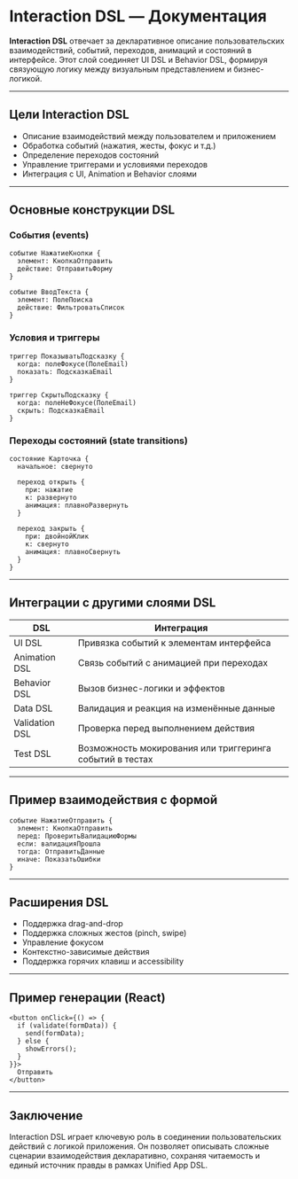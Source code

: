 # Interaction DSL — Документация

**Interaction DSL** отвечает за декларативное описание пользовательских взаимодействий, событий, переходов, анимаций и состояний в интерфейсе. Этот слой соединяет UI DSL и Behavior DSL, формируя связующую логику между визуальным представлением и бизнес-логикой.

---

## Цели Interaction DSL

* Описание взаимодействий между пользователем и приложением
* Обработка событий (нажатия, жесты, фокус и т.д.)
* Определение переходов состояний
* Управление триггерами и условиями переходов
* Интеграция с UI, Animation и Behavior слоями

---

## Основные конструкции DSL

### События (events)

```dsl
событие НажатиеКнопки {
  элемент: КнопкаОтправить
  действие: ОтправитьФорму
}

событие ВводТекста {
  элемент: ПолеПоиска
  действие: ФильтроватьСписок
}
```

### Условия и триггеры

```dsl
триггер ПоказыватьПодсказку {
  когда: полеФокусе(ПолеEmail)
  показать: ПодсказкаEmail
}

триггер СкрытьПодсказку {
  когда: полеНеФокусе(ПолеEmail)
  скрыть: ПодсказкаEmail
}
```

### Переходы состояний (state transitions)

```dsl
состояние Карточка {
  начальное: свернуто

  переход открыть {
    при: нажатие
    к: развернуто
    анимация: плавноРазвернуть
  }

  переход закрыть {
    при: двойнойКлик
    к: свернуто
    анимация: плавноСвернуть
  }
}
```

---

## Интеграции с другими слоями DSL

| DSL            | Интеграция                                               |
| -------------- | -------------------------------------------------------- |
| UI DSL         | Привязка событий к элементам интерфейса                  |
| Animation DSL  | Связь событий с анимацией при переходах                  |
| Behavior DSL   | Вызов бизнес-логики и эффектов                           |
| Data DSL       | Валидация и реакция на изменённые данные                 |
| Validation DSL | Проверка перед выполнением действия                      |
| Test DSL       | Возможность мокирования или триггеринга событий в тестах |

---

## Пример взаимодействия с формой

```dsl
событие НажатиеОтправить {
  элемент: КнопкаОтправить
  перед: ПроверитьВалидациюФормы
  если: валидацияПрошла
  тогда: ОтправитьДанные
  иначе: ПоказатьОшибки
}
```

---

## Расширения DSL

* Поддержка drag-and-drop
* Поддержка сложных жестов (pinch, swipe)
* Управление фокусом
* Контекстно-зависимые действия
* Поддержка горячих клавиш и accessibility

---

## Пример генерации (React)

```tsx
<button onClick={() => {
  if (validate(formData)) {
    send(formData);
  } else {
    showErrors();
  }
}}>
  Отправить
</button>
```

---

## Заключение

Interaction DSL играет ключевую роль в соединении пользовательских действий с логикой приложения. Он позволяет описывать сложные сценарии взаимодействия декларативно, сохраняя читаемость и единый источник правды в рамках Unified App DSL.
